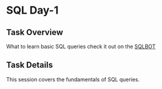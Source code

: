 # SQL Day-1

## Task Overview
What to learn basic SQL queries check it out on the [SQLBOT](https://sqlbolt.com/)

## Task Details
This session covers the fundamentals of SQL queries.
